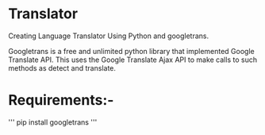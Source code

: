 # Translator
Creating Language Translator Using Python and googletrans.

Googletrans is a free and unlimited python library that implemented Google Translate API. 
This uses the Google Translate Ajax API to make calls to such methods as detect and translate.

# Requirements:-

'''
pip install googletrans
'''
